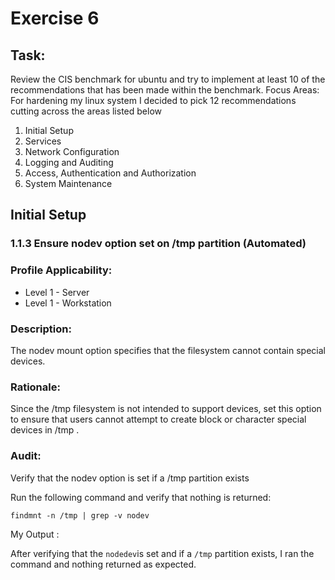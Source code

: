 # Exercise 6 
## Task:
Review the CIS benchmark for ubuntu and try to implement at least 10 of the recommendations that has been made within the benchmark.
Focus Areas:
For hardening my linux system I decided to pick 12 recommendations cutting across the areas listed below
1.  Initial Setup
2.  Services
3.  Network Configuration
4.  Logging and Auditing
5.  Access, Authentication and Authorization
6.  System Maintenance

## Initial Setup

### 1.1.3 Ensure nodev option set on /tmp partition (Automated)

### Profile Applicability:

* Level 1 - Server
* Level 1 - Workstation

### Description:
The nodev mount option specifies that the filesystem cannot contain special devices.

### Rationale:
Since the /tmp filesystem is not intended to support devices, set this option to ensure that
users cannot attempt to create block or character special devices in /tmp .

### Audit:
Verify that the nodev option is set if a /tmp partition exists

Run the following command and verify that nothing is returned:

 `findmnt -n /tmp | grep -v nodev` 
 
 My Output : 
 
 After verifying that the `nodedev`is set and if a `/tmp` partition exists, I ran the command and nothing returned as expected.
 
 
 
